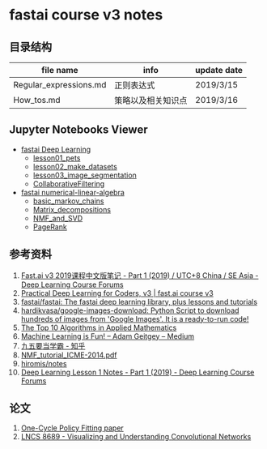 # fastai course v3 notes

## 目录结构

|file name|info|update date
|---|---|---|
Regular_expressions.md|正则表达式|2019/3/15
How_tos.md|策略以及相关知识点|2019/3/16


## Jupyter Notebooks Viewer

- [fastai Deep Learning](https://nbviewer.jupyter.org/github/AutuanLiu/Fastai-Notes-V3/tree/master/fastai_DL_nbs/)
  - [lesson01_pets](./fastai_DL_nbs/lesson01_pets.ipynb)
  - [lesson02_make_datasets](./fastai_DL_nbs/lesson02_make_datasets.ipynb)
  - [lesson03_image_segmentation](./fastai_DL_nbs/lesson03_image_segmentation.ipynb)
  - [CollaborativeFiltering](./fastai_DL_nbs/CollaborativeFiltering.ipynb)
- [fastai numerical-linear-algebra](https://nbviewer.jupyter.org/github/AutuanLiu/Fastai-Notes-V3/tree/master/fastai_NLA_nbs/)
  - [basic_markov_chains](./fastai_NLA_nbs/basic_markov_chains.ipynb)
  - [Matrix_decompositions](./fastai_NLA_nbs/Matrix_decompositions.ipynb)
  - [NMF_and_SVD](./fastai_NLA_nbs/NMF_and_SVD.ipynb)
  - [PageRank](./fastai_NLA_nbs/PageRank.ipynb)


## 参考资料
1. [Fast.ai v3 2019课程中文版笔记 - Part 1 (2019) / UTC+8 China / SE Asia - Deep Learning Course Forums](https://forums.fast.ai/t/fast-ai-v3-2019/39325)
2. [Practical Deep Learning for Coders, v3 | fast.ai course v3](https://course.fast.ai/)
3. [fastai/fastai: The fastai deep learning library, plus lessons and tutorials](https://github.com/fastai/fastai)
4. [hardikvasa/google-images-download: Python Script to download hundreds of images from 'Google Images'. It is a ready-to-run code!](https://github.com/hardikvasa/google-images-download)
5. [The Top 10 Algorithms in Applied Mathematics](https://nickhigham.wordpress.com/2016/03/29/the-top-10-algorithms-in-applied-mathematics/)
6. [Machine Learning is Fun! – Adam Geitgey – Medium](https://medium.com/@ageitgey/machine-learning-is-fun-80ea3ec3c471)
7. [九五要当学霸 - 知乎](https://www.zhihu.com/people/zhao95/posts)
8. [NMF_tutorial_ICME-2014.pdf](https://perso.telecom-paristech.fr/essid/teach/NMF_tutorial_ICME-2014.pdf)
9. [hiromis/notes](https://github.com/hiromis/notes)
10. [Deep Learning Lesson 1 Notes - Part 1 (2019) - Deep Learning Course Forums](https://forums.fast.ai/t/deep-learning-lesson-1-notes/27748)

## 论文
1. [One-Cycle Policy Fitting paper](https://arxiv.org/pdf/1803.09820.pdf)
2. [LNCS 8689 - Visualizing and Understanding Convolutional Networks](https://cs.nyu.edu/~fergus/papers/zeilerECCV2014.pdf)
